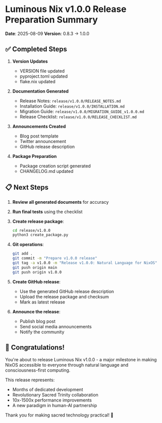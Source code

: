 # Luminous Nix v1.0.0 Release Preparation Summary

**Date**: 2025-08-09
**Version**: 0.8.3 → 1.0.0

## ✅ Completed Steps

1. **Version Updates**
   - VERSION file updated
   - pyproject.toml updated
   - flake.nix updated

2. **Documentation Generated**
   - Release Notes: `release/v1.0.0/RELEASE_NOTES.md`
   - Installation Guide: `release/v1.0.0/INSTALLATION.md`
   - Migration Guide: `release/v1.0.0/MIGRATION_GUIDE_v1.0.0.md`
   - Release Checklist: `release/v1.0.0/RELEASE_CHECKLIST.md`

3. **Announcements Created**
   - Blog post template
   - Twitter announcement
   - GitHub release description

4. **Package Preparation**
   - Package creation script generated
   - CHANGELOG.md updated

## 📋 Next Steps

1. **Review all generated documents** for accuracy
2. **Run final tests** using the checklist
3. **Create release package**:
   ```bash
   cd release/v1.0.0
   python3 create_package.py
   ```

4. **Git operations**:
   ```bash
   git add .
   git commit -m "Prepare v1.0.0 release"
   git tag -a v1.0.0 -m "Release v1.0.0: Natural Language for NixOS"
   git push origin main
   git push origin v1.0.0
   ```

5. **Create GitHub release**:
   - Use the generated GitHub release description
   - Upload the release package and checksum
   - Mark as latest release

6. **Announce the release**:
   - Publish blog post
   - Send social media announcements
   - Notify the community

## 🎉 Congratulations!

You're about to release Luminous Nix v1.0.0 - a major milestone in making NixOS accessible to everyone through natural language and consciousness-first computing.

This release represents:
- Months of dedicated development
- Revolutionary Sacred Trinity collaboration
- 10x-1500x performance improvements
- A new paradigm in human-AI partnership

Thank you for making sacred technology practical! 🙏
